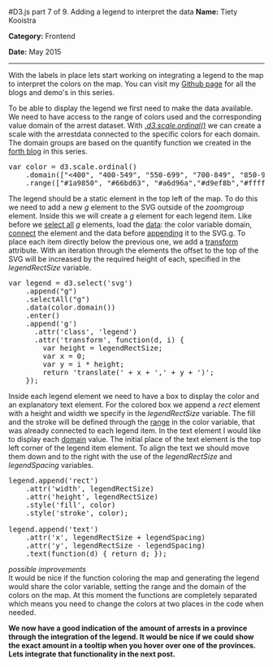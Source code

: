 #D3.js part 7 of 9. Adding a legend to interpret the data
**Name:** Tiety Kooistra

**Category:** Frontend

**Date:** May 2015

----------------------------------------------------------------------
With the labels in place lets start working on integrating a legend to the map to interpret the colors on the map. You can visit my [Github page](http://tietyk.github.io/D3/) for all the blogs and demo's in this series.

To be able to display the legend we first need to make the data available. We need to have access to the range of colors used and the corresponding value domain of the arrest dataset. With *[.d3.scale.ordinal()](https://github.com/mbostock/d3/wiki/Ordinal-Scales)* we can create a scale with the arrestdata connected to the specific colors for each domain. The domain groups are based on the quantify function we created in the [forth blog](https://github.com/tietyk/D3/blob/gh-pages/Blogposts/201506-D3.js-part-4-Enhance-to-a-choropleth-Tiety-Kooistra-frontend.md) in this series.

<pre lang='js'>
var color = d3.scale.ordinal()
    .domain(["<400", "400-549", "550-699", "700-849", "850-999", "1000-1149", "1150-1299", "1300-1449", ">1450"])
    .range(["#1a9850", "#66bd63", "#a6d96a","#d9ef8b","#ffffbf","#fee08b","#fdae61","#f46d43","#d73027"]);
</pre>

The legend should be a static element in the top left of the map. To do this we need to add a new *g* element to the SVG outside of the *zoomgroup* element. Inside this we will create a *g* element for each legend item. Like before we [select all](https://github.com/mbostock/d3/wiki/Selections#d3_selectAll) *g* elements, load the [data](https://github.com/mbostock/d3/wiki/Selections#data): the color variable domain, [connect](https://github.com/mbostock/d3/wiki/Selections#enter) the element and the data before [appending](https://github.com/mbostock/d3/wiki/Selections#append) it to the SVG.g. To place each item directly below the previous one, we add a [transform](https://github.com/mbostock/d3/wiki/Math#d3_transform) attribute. With an iteration through the elements the offset to the top of the SVG will be increased by the required height of each, specified in the *legendRectSize* variable. 

<pre lang='js'>
var legend = d3.select('svg')
    .append("g")
    .selectAll("g")
    .data(color.domain())
    .enter()
    .append('g')
      .attr('class', 'legend')
      .attr('transform', function(d, i) {
        var height = legendRectSize;
        var x = 0;
        var y = i * height;
        return 'translate(' + x + ',' + y + ')';
    });
</pre>

Inside each legend element we need to have a box to display the color and an explanatory text element. For the colored box we append a *rect* element with a height and width we specify in the *legendRectSize* variable. The fill and the stroke will be defined through the [range](https://github.com/mbostock/d3/wiki/Ordinal-Scales#ordinal_range) in the color variable, that was already connected to each legend item. In the text element I would like to display each [domain](https://github.com/mbostock/d3/wiki/Ordinal-Scales#ordinal_domain) value. The initial place of the text element is the top left corner of the legend item element. To align the text we should move them down and to the right with the use of the *legendRectSize* and *legendSpacing* variables.

<pre lang='js'>
legend.append('rect')
    .attr('width', legendRectSize)
    .attr('height', legendRectSize)
    .style('fill', color)
    .style('stroke', color);

legend.append('text')
    .attr('x', legendRectSize + legendSpacing)
    .attr('y', legendRectSize - legendSpacing)
    .text(function(d) { return d; });
</pre>

*possible improvements*  
It would be nice if the function coloring the map and generating the legend would share the color variable, setting the range and the domain of the colors on the map. At this moment the functions are completely separated which means you need to change the colors at two places in the code when needed.

**We now have a good indication of the amount of arrests in a province through the integration of the legend. It would be nice if we could show the exact amount in a tooltip when you hover over one of the provinces. Lets integrate that functionality in the next post.**
